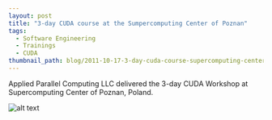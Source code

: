 ```yaml
---
layout: post
title: "3-day CUDA course at the Sumpercomputing Center of Poznan"
tags:
  - Software Engineering
  - Trainings
  - CUDA
thumbnail_path: blog/2011-10-17-3-day-cuda-course-supercomputing-center-of-poznan-poland/pcnc_logo.png
---
```


Applied Parallel Computing LLC delivered the 3-day CUDA Workshop at Supercomputing Center of Poznan, Poland.

![alt text](\assets\img\blog\2011-10-17-3-day-cuda-course-supercomputing-center-of-poznan-poland/pcnc_logo.png "Logo Title Text 1")

